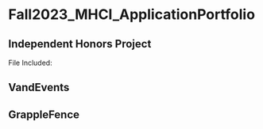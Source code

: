 # Fall2023_MHCI_ApplicationPortfolio

Independent Honors Project
---------------------------------------------------------------------------------------------------
File Included: 


VandEvents 
---------------------------------------------------------------------------------------------------



GrappleFence
---------------------------------------------------------------------------------------------------
